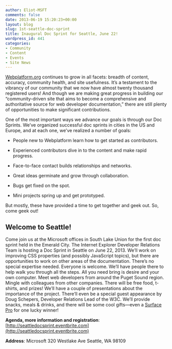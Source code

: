 ```yaml
---
author: Eliot-MSFT
comments: false
date: 2013-06-19 15:20:23+00:00
layout: blog
slug: 1st-seattle-doc-sprint
title: Inaugural Doc Sprint for Seattle, June 22!
wordpress_id: 441
categories:
- Community
- Content
- Events
- Site News
---
```


[Webplatform.org](http://docs.webplatform.org/wiki/Main_Page) continues to grow in all facets: breadth of content, accuracy, community health, and site usefulness. It’s a testament to the vibrancy of our community that we now have almost twenty thousand registered users! And though we are making great progress in building our “community-driven site that aims to become a comprehensive and authoritative source for web developer documentation,” there are still plenty of opportunities to make significant contributions.

<!-- more -->

One of the most important ways we advance our goals is through our Doc Sprints. We’ve organized successful doc sprints in cities in the US and Europe, and at each one, we’ve realized a number of goals:



	
  * People new to Webplatform learn how to get started as contributors.

	
  * Experienced contributors dive in to the content and make rapid progress.

	
  * Face-to-face contact builds relationships and networks.

	
  * Great ideas germinate and grow through collaboration.

	
  * Bugs get fixed on the spot.

	
  * Mini projects spring up and get prototyped.


But mostly, these have provided a time to get together and geek out. So, come geek out!


## Welcome to Seattle!


Come join us at the Microsoft offices in South Lake Union for the first doc sprint held in the Emerald City. The Internet Explorer Developer Relations Team is hosting a Doc Sprint in Seattle on June 22, 2013. We’ll work on improving CSS properties (and possibly JavaScript topics), but there are opportunities to work on other areas of the documentation. There’s no special expertise needed. Everyone is welcome. We’ll have people there to help walk you through all the steps. All you need bring is desire and your own computer. Meet web developers from around the Puget Sound region. Mingle with colleagues from other companies. There will be free food, t-shirts, and prizes! We’ll have a couple of presentations about the importance of the project. There’ll even be a special guest appearance by Doug Schepers, Developer Relations Lead of the W3C. We’ll provide snacks, meals & drinks, and there will be some cool gifts—even a [Surface Pro](http://www.microsoft.com/surface/en-us/surface-with-windows-8-pro/) for one lucky winner!

**Agenda, more information and registration**: [http://seattledocsprint.eventbrite.com](http://seattledocsprint.eventbrite.com)

**Address**: Microsoft
320 Westlake Ave
Seattle, WA 98109
